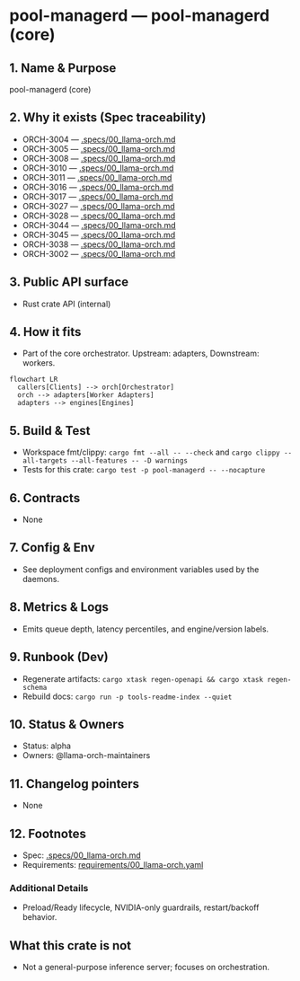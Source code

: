 # pool-managerd — pool-managerd (core)

## 1. Name & Purpose

pool-managerd (core)

## 2. Why it exists (Spec traceability)

- ORCH-3004 — [.specs/00_llama-orch.md](../.specs/00_llama-orch.md#orch-3004)
- ORCH-3005 — [.specs/00_llama-orch.md](../.specs/00_llama-orch.md#orch-3005)
- ORCH-3008 — [.specs/00_llama-orch.md](../.specs/00_llama-orch.md#orch-3008)
- ORCH-3010 — [.specs/00_llama-orch.md](../.specs/00_llama-orch.md#orch-3010)
- ORCH-3011 — [.specs/00_llama-orch.md](../.specs/00_llama-orch.md#orch-3011)
- ORCH-3016 — [.specs/00_llama-orch.md](../.specs/00_llama-orch.md#orch-3016)
- ORCH-3017 — [.specs/00_llama-orch.md](../.specs/00_llama-orch.md#orch-3017)
- ORCH-3027 — [.specs/00_llama-orch.md](../.specs/00_llama-orch.md#orch-3027)
- ORCH-3028 — [.specs/00_llama-orch.md](../.specs/00_llama-orch.md#orch-3028)
- ORCH-3044 — [.specs/00_llama-orch.md](../.specs/00_llama-orch.md#orch-3044)
- ORCH-3045 — [.specs/00_llama-orch.md](../.specs/00_llama-orch.md#orch-3045)
- ORCH-3038 — [.specs/00_llama-orch.md](../.specs/00_llama-orch.md#orch-3038)
- ORCH-3002 — [.specs/00_llama-orch.md](../.specs/00_llama-orch.md#orch-3002)


## 3. Public API surface

- Rust crate API (internal)

## 4. How it fits

- Part of the core orchestrator. Upstream: adapters, Downstream: workers.

```mermaid
flowchart LR
  callers[Clients] --> orch[Orchestrator]
  orch --> adapters[Worker Adapters]
  adapters --> engines[Engines]
```

## 5. Build & Test

- Workspace fmt/clippy: `cargo fmt --all -- --check` and `cargo clippy --all-targets --all-features
-- -D warnings`
- Tests for this crate: `cargo test -p pool-managerd -- --nocapture`


## 6. Contracts

- None


## 7. Config & Env

- See deployment configs and environment variables used by the daemons.

## 8. Metrics & Logs

- Emits queue depth, latency percentiles, and engine/version labels.

## 9. Runbook (Dev)

- Regenerate artifacts: `cargo xtask regen-openapi && cargo xtask regen-schema`
- Rebuild docs: `cargo run -p tools-readme-index --quiet`


## 10. Status & Owners

- Status: alpha
- Owners: @llama-orch-maintainers

## 11. Changelog pointers

- None

## 12. Footnotes

- Spec: [.specs/00_llama-orch.md](../.specs/00_llama-orch.md)
- Requirements: [requirements/00_llama-orch.yaml](../requirements/00_llama-orch.yaml)

### Additional Details
- Preload/Ready lifecycle, NVIDIA-only guardrails, restart/backoff behavior.


## What this crate is not

- Not a general-purpose inference server; focuses on orchestration.
